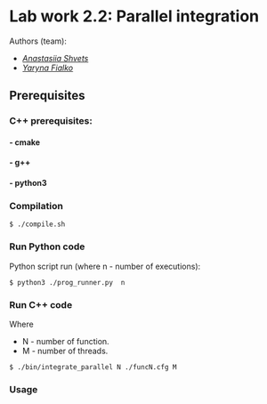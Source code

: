 
# Lab work 2.2: Parallel integration
Authors (team):
- <a href="https://github.com/shnasta">_Anastasiia Shvets_</a>
- <a href="https://github.com/YarynaFialko">_Yaryna Fialko_</a><br>

## Prerequisites

### C++ prerequisites:
#### - cmake
#### - g++
#### - python3
### Compilation

```
$ ./compile.sh
```

### Run Python code

Python script run (where n - number of executions):
```
$ python3 ./prog_runner.py  n
```

### Run C++ code
Where 
* N - number of function.
* M - number of threads.
```
$ ./bin/integrate_parallel N ./funcN.cfg M
```
### Usage


